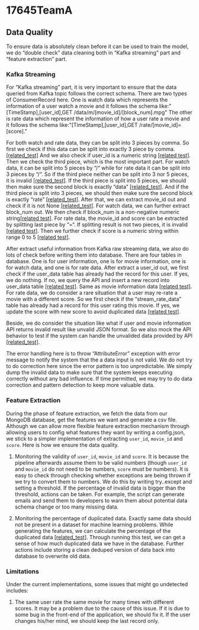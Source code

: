 # 17645TeamA

## Data Quality

To ensure data is absolutely clean before it can be used to train the model, we do “double check” data cleaning both in “Kafka streaming” part and “feature extraction” part. <br>

### Kafka Streaming

For “Kafka streaming” part, it is very important to ensure that the data queried from Kafka topic follows the correct schema. There are two types of ConsumerRecord here. One is watch data which represents the information of a user watch a movie and it follows the schema like:"[TimeStamp],[user_id],GET /data/m/[movie_id]/[block_num].mpg"
The other is rate data which represent the information of how a user rate a movie and it follows the schema like:"[TimeStamp],[user_id],GET /rate/[movie_id]=[score]."<br>

For both watch and rate data, they can be split into 3 pieces by comma. So first we check if this data can be split into exactly 3 piece by comma. [[related_test]](https://github.com/chenxi1103/17645TeamA/blob/ee3dd5b94986afa9253a16074edcae3352a919b7/kafka_mongodb_process/test.py#L45-L52) And we also check if user_id is a numeric string [[related test]](https://github.com/chenxi1103/17645TeamA/blob/ee3dd5b94986afa9253a16074edcae3352a919b7/kafka_mongodb_process/test.py#L174-L186). Then we check the third piece, which is the most important part. For watch data, it can be split into 5 pieces by “/“ while for rate data it can be split into 3 pieces by “/“. So if the third piece neither can be split into 3 nor 5 pieces, it is invalid [[related_test]](https://github.com/chenxi1103/17645TeamA/blob/ee3dd5b94986afa9253a16074edcae3352a919b7/kafka_mongodb_process/test.py#L66-L91). If the third piece is split into 5 pieces, we should then make sure the second block is exactly “data” [[related_test]](https://github.com/chenxi1103/17645TeamA/blob/ee3dd5b94986afa9253a16074edcae3352a919b7/kafka_mongodb_process/test.py#L66-L91). And if the third piece is split into 3 pieces, we should then make sure the second block is exactly “rate” [[related_test]](https://github.com/chenxi1103/17645TeamA/blob/ee3dd5b94986afa9253a16074edcae3352a919b7/kafka_mongodb_process/test.py#L66-L91). After that, we can extract movie_id out and check if it is not None [[related_test]](https://github.com/chenxi1103/17645TeamA/blob/ee3dd5b94986afa9253a16074edcae3352a919b7/kafka_mongodb_process/test.py#L232-L243). For watch data, we can further extract block_num out. We then check if block_num is a non-negative numeric string[[related test]](https://github.com/chenxi1103/17645TeamA/blob/ee3dd5b94986afa9253a16074edcae3352a919b7/kafka_mongodb_process/test.py#L93-L107). For rate data, the movie_id and score can be extracted by splitting last piece by “=“. If splitting result is not two pieces, it is invalid [[related test]](https://github.com/chenxi1103/17645TeamA/blob/ee3dd5b94986afa9253a16074edcae3352a919b7/kafka_mongodb_process/test.py#L109-L121). Then we further check if score is a numeric string within range 0 to 5 [[related test]](https://github.com/chenxi1103/17645TeamA/blob/ee3dd5b94986afa9253a16074edcae3352a919b7/kafka_mongodb_process/test.py#L109-L121).  <br>

After extract useful information from Kafka raw streaming data, we also do lots of check before writing them into database. There are four tables in database. One is for user information, one is for movie information, one is for watch data, and one is for rate data. After extract a user_id out, we first check if the user_data table has already had the record for this user. If yes, we do nothing. If no, we query the API and insert a new record into user_data table [[related test]](https://github.com/chenxi1103/17645TeamA/blob/ee3dd5b94986afa9253a16074edcae3352a919b7/kafka_mongodb_process/test.py#L218-L230).  Same as movie information data [[related test]](https://github.com/chenxi1103/17645TeamA/blob/ee3dd5b94986afa9253a16074edcae3352a919b7/kafka_mongodb_process/test.py#L232-L243). For rate data, we do consider a rare situation that a user may re-rate a movie with a different score. So we first check if the “stream_rate_data” table has already had a record for this user rating this movie. If yes, we update the score with new score to avoid duplicated data [[related test]](https://github.com/chenxi1103/17645TeamA/blob/ee3dd5b94986afa9253a16074edcae3352a919b7/kafka_mongodb_process/test.py#L245-L256). <br>

Beside, we do consider the situation like what if user and movie information API returns invalid result like unvalid JSON format. So we also mock the API behavior to test if the system can handle the unvalided data provided by API [[related_test]](https://github.com/chenxi1103/17645TeamA/blob/ee3dd5b94986afa9253a16074edcae3352a919b7/kafka_mongodb_process/test.py#L149-L197).

The error handling here is to throw “AttributeError” exception with error message to notify the system that the a data input is not valid. We do not try to do correction here since the error pattern is too unpredictable. We simply dump the invalid data to make sure that the system keeps executing correctly without any bad influence. If time permitted, we may try to do data correction and pattern detection to keep more valuable data. <br>

### Feature Extraction

During the phase of feature extraction, we fetch the data from our MongoDB database, get the features we want and generate a csv file. Although we can allow more flexible feature extraction mechanism through allowing users to config what features they want by writing a config.json, we stick to a simpler implementation of extracting `user_id`, `movie_id` and `score`. Here is how we ensure the data quality.

1. Monitoring the validity of `user_id`, `movie_id` and `score`. It is because the pipeline afterwards assume them to be valid numbers (though `user_id` and `movie_id` do not need to be numbers, `score` must be numbers). It is easy to check through checking whether exceptions are being thrown if we try to convert them to numbers. We do this by writing try..except and setting a threshold. If the percentage of invalid data is bigger than the threshold, actions can be taken. For example, the script can generate emails and send them to developers to warn them about potential data schema change or too many missing data.

2. Monitoring the percentage of duplicated data. Exactly same data should not be present in a dataset for machine learning problems. While generating the features, we can calculate the percentage of the duplicated data [[related_test]](https://github.com/chenxi1103/17645TeamA/blob/b58502768c6cb158e02030c81906e324f52e2d9b/feature_extraction/test/test_extract_features.py#L28-L32). Through running this test, we can get a sense of how much duplicated data we have in the database. Further actions include storing a clean deduped version of data back into database to overwrite old data.

### Limitations

Under the current implementations, some issues that might go undetected includes:

1. The same user rate the same movie for many times with different scores. It may be a problem due to the cause of this issue. If it is due to some bug in the front-end of the application, we should fix it. If the user changes his/her mind, we should keep the last record only.

